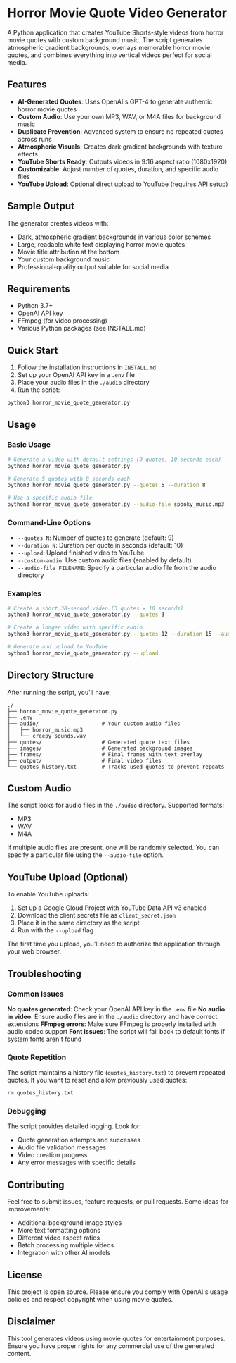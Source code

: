 # Horror Movie Quote Video Generator

A Python application that creates YouTube Shorts-style videos from horror movie quotes with custom background music. The script generates atmospheric gradient backgrounds, overlays memorable horror movie quotes, and combines everything into vertical videos perfect for social media.

## Features

- **AI-Generated Quotes**: Uses OpenAI's GPT-4 to generate authentic horror movie quotes
- **Custom Audio**: Use your own MP3, WAV, or M4A files for background music
- **Duplicate Prevention**: Advanced system to ensure no repeated quotes across runs
- **Atmospheric Visuals**: Creates dark gradient backgrounds with texture effects
- **YouTube Shorts Ready**: Outputs videos in 9:16 aspect ratio (1080x1920)
- **Customizable**: Adjust number of quotes, duration, and specific audio files
- **YouTube Upload**: Optional direct upload to YouTube (requires API setup)

## Sample Output

The generator creates videos with:
- Dark, atmospheric gradient backgrounds in various color schemes
- Large, readable white text displaying horror movie quotes
- Movie title attribution at the bottom
- Your custom background music
- Professional-quality output suitable for social media

## Requirements

- Python 3.7+
- OpenAI API key
- FFmpeg (for video processing)
- Various Python packages (see INSTALL.md)

## Quick Start

1. Follow the installation instructions in `INSTALL.md`
2. Set up your OpenAI API key in a `.env` file
3. Place your audio files in the `./audio` directory
4. Run the script:

```bash
python3 horror_movie_quote_generator.py
```

## Usage

### Basic Usage
```bash
# Generate a video with default settings (9 quotes, 10 seconds each)
python3 horror_movie_quote_generator.py

# Generate 5 quotes with 8 seconds each
python3 horror_movie_quote_generator.py --quotes 5 --duration 8

# Use a specific audio file
python3 horror_movie_quote_generator.py --audio-file spooky_music.mp3
```

### Command-Line Options

- `--quotes N`: Number of quotes to generate (default: 9)
- `--duration N`: Duration per quote in seconds (default: 10)
- `--upload`: Upload finished video to YouTube
- `--custom-audio`: Use custom audio files (enabled by default)
- `--audio-file FILENAME`: Specify a particular audio file from the audio directory

### Examples

```bash
# Create a short 30-second video (3 quotes × 10 seconds)
python3 horror_movie_quote_generator.py --quotes 3

# Create a longer video with specific audio
python3 horror_movie_quote_generator.py --quotes 12 --duration 15 --audio-file my_horror_soundtrack.mp3

# Generate and upload to YouTube
python3 horror_movie_quote_generator.py --upload
```

## Directory Structure

After running the script, you'll have:

```
./
├── horror_movie_quote_generator.py
├── .env
├── audio/                    # Your custom audio files
│   ├── horror_music.mp3
│   └── creepy_sounds.wav
├── quotes/                   # Generated quote text files
├── images/                   # Generated background images
├── frames/                   # Final frames with text overlay
├── output/                   # Final video files
└── quotes_history.txt        # Tracks used quotes to prevent repeats
```

## Custom Audio

The script looks for audio files in the `./audio` directory. Supported formats:
- MP3
- WAV
- M4A

If multiple audio files are present, one will be randomly selected. You can specify a particular file using the `--audio-file` option.

## YouTube Upload (Optional)

To enable YouTube uploads:

1. Set up a Google Cloud Project with YouTube Data API v3 enabled
2. Download the client secrets file as `client_secret.json`
3. Place it in the same directory as the script
4. Run with the `--upload` flag

The first time you upload, you'll need to authorize the application through your web browser.

## Troubleshooting

### Common Issues

**No quotes generated**: Check your OpenAI API key in the `.env` file
**No audio in video**: Ensure audio files are in the `./audio` directory and have correct extensions
**FFmpeg errors**: Make sure FFmpeg is properly installed with audio codec support
**Font issues**: The script will fall back to default fonts if system fonts aren't found

### Quote Repetition

The script maintains a history file (`quotes_history.txt`) to prevent repeated quotes. If you want to reset and allow previously used quotes:

```bash
rm quotes_history.txt
```

### Debugging

The script provides detailed logging. Look for:
- Quote generation attempts and successes
- Audio file validation messages
- Video creation progress
- Any error messages with specific details

## Contributing

Feel free to submit issues, feature requests, or pull requests. Some ideas for improvements:

- Additional background image styles
- More text formatting options
- Different video aspect ratios
- Batch processing multiple videos
- Integration with other AI models

## License

This project is open source. Please ensure you comply with OpenAI's usage policies and respect copyright when using movie quotes.

## Disclaimer

This tool generates videos using movie quotes for entertainment purposes. Ensure you have proper rights for any commercial use of the generated content.
